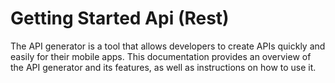 # Getting Started Api (Rest)

The API generator is a tool that allows developers to create APIs quickly and easily for their mobile apps. This documentation provides an overview of the API generator and its features, as well as instructions on how to use it.
